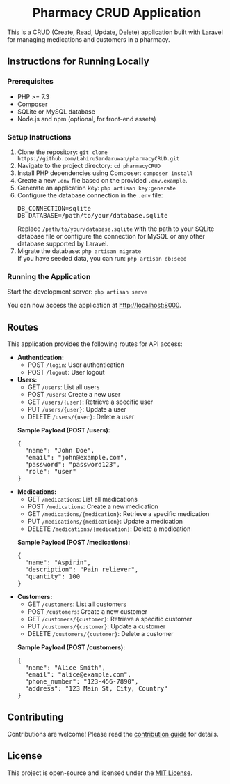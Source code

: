 <h1 align="center">Pharmacy CRUD Application</h1>

<p>This is a CRUD (Create, Read, Update, Delete) application built with Laravel for managing medications and customers in a pharmacy.</p>

<h2>Instructions for Running Locally</h2>

<h3>Prerequisites</h3>

<ul>
  <li>PHP >= 7.3</li>
  <li>Composer</li>
  <li>SQLite or MySQL database</li>
  <li>Node.js and npm (optional, for front-end assets)</li>
</ul>

<h3>Setup Instructions</h3>

<ol>
  <li>Clone the repository:
    <code>git clone https://github.com/LahiruSandaruwan/pharmacyCRUD.git</code>
  </li>
  <li>Navigate to the project directory:
    <code>cd pharmacyCRUD</code>
  </li>
  <li>Install PHP dependencies using Composer:
    <code>composer install</code>
  </li>
  <li>Create a new <code>.env</code> file based on the provided <code>.env.example</code>.</li>
  <li>Generate an application key:
    <code>php artisan key:generate</code>
  </li>
  <li>Configure the database connection in the <code>.env</code> file:
    <pre>DB_CONNECTION=sqlite
DB_DATABASE=/path/to/your/database.sqlite</pre>
    Replace <code>/path/to/your/database.sqlite</code> with the path to your SQLite database file or configure the connection for MySQL or any other database supported by Laravel.
  </li>
  <li>Migrate the database:
    <code>php artisan migrate</code><br>
    If you have seeded data, you can run:
    <code>php artisan db:seed</code>
  </li>
</ol>

<h3>Running the Application</h3>

<p>Start the development server:
  <code>php artisan serve</code>
</p>

<p>You can now access the application at <a href="http://localhost:8000">http://localhost:8000</a>.</p>

<h2>Routes</h2>

<p>This application provides the following routes for API access:</p>

<ul>
  <li><strong>Authentication:</strong>
    <ul>
      <li>POST <code>/login</code>: User authentication</li>
      <li>POST <code>/logout</code>: User logout</li>
    </ul>
  </li>
  <li><strong>Users:</strong>
    <ul>
      <li>GET <code>/users</code>: List all users</li>
      <li>POST <code>/users</code>: Create a new user</li>
      <li>GET <code>/users/{user}</code>: Retrieve a specific user</li>
      <li>PUT <code>/users/{user}</code>: Update a user</li>
      <li>DELETE <code>/users/{user}</code>: Delete a user</li>
    </ul>
    <p><strong>Sample Payload (POST /users):</strong></p>
    <pre>{
  "name": "John Doe",
  "email": "john@example.com",
  "password": "password123",
  "role": "user"
}</pre>
  </li>
  <li><strong>Medications:</strong>
    <ul>
      <li>GET <code>/medications</code>: List all medications</li>
      <li>POST <code>/medications</code>: Create a new medication</li>
      <li>GET <code>/medications/{medication}</code>: Retrieve a specific medication</li>
      <li>PUT <code>/medications/{medication}</code>: Update a medication</li>
      <li>DELETE <code>/medications/{medication}</code>: Delete a medication</li>
    </ul>
    <p><strong>Sample Payload (POST /medications):</strong></p>
    <pre>{
  "name": "Aspirin",
  "description": "Pain reliever",
  "quantity": 100
}</pre>
  </li>
  <li><strong>Customers:</strong>
    <ul>
      <li>GET <code>/customers</code>: List all customers</li>
      <li>POST <code>/customers</code>: Create a new customer</li>
      <li>GET <code>/customers/{customer}</code>: Retrieve a specific customer</li>
      <li>PUT <code>/customers/{customer}</code>: Update a customer</li>
      <li>DELETE <code>/customers/{customer}</code>: Delete a customer</li>
    </ul>
    <p><strong>Sample Payload (POST /customers):</strong></p>
    <pre>{
  "name": "Alice Smith",
  "email": "alice@example.com",
  "phone_number": "123-456-7890",
  "address": "123 Main St, City, Country"
}</pre>
  </li>
</ul>

<h2>Contributing</h2>

<p>Contributions are welcome! Please read the <a href="https://laravel.com/docs/contributions">contribution guide</a> for details.</p>

<h2>License</h2>

<p>This project is open-source and licensed under the <a href="https://opensource.org/licenses/MIT">MIT License</a>.</p>
